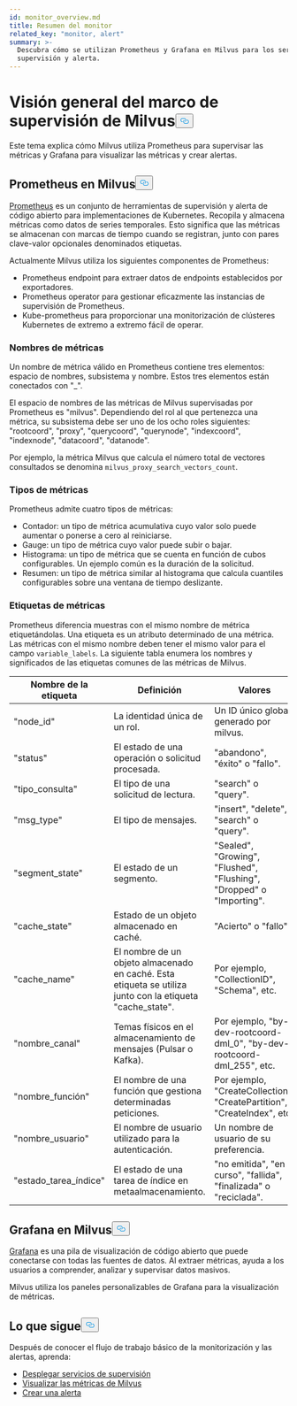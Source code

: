 ```yaml
---
id: monitor_overview.md
title: Resumen del monitor
related_key: "monitor, alert"
summary: >-
  Descubra cómo se utilizan Prometheus y Grafana en Milvus para los servicios de
  supervisión y alerta.
---
```


<h1 id="Milvus-monitoring-framework-overview" class="common-anchor-header">Visión general del marco de supervisión de Milvus<button data-href="#Milvus-monitoring-framework-overview" class="anchor-icon" translate="no">
      <svg translate="no"
        aria-hidden="true"
        focusable="false"
        height="20"
        version="1.1"
        viewBox="0 0 16 16"
        width="16"
      >
        <path
          fill="#0092E4"
          fill-rule="evenodd"
          d="M4 9h1v1H4c-1.5 0-3-1.69-3-3.5S2.55 3 4 3h4c1.45 0 3 1.69 3 3.5 0 1.41-.91 2.72-2 3.25V8.59c.58-.45 1-1.27 1-2.09C10 5.22 8.98 4 8 4H4c-.98 0-2 1.22-2 2.5S3 9 4 9zm9-3h-1v1h1c1 0 2 1.22 2 2.5S13.98 12 13 12H9c-.98 0-2-1.22-2-2.5 0-.83.42-1.64 1-2.09V6.25c-1.09.53-2 1.84-2 3.25C6 11.31 7.55 13 9 13h4c1.45 0 3-1.69 3-3.5S14.5 6 13 6z"
        ></path>
      </svg>
    </button></h1><p>Este tema explica cómo Milvus utiliza Prometheus para supervisar las métricas y Grafana para visualizar las métricas y crear alertas.</p>
<h2 id="Prometheus-in-Milvus" class="common-anchor-header">Prometheus en Milvus<button data-href="#Prometheus-in-Milvus" class="anchor-icon" translate="no">
      <svg translate="no"
        aria-hidden="true"
        focusable="false"
        height="20"
        version="1.1"
        viewBox="0 0 16 16"
        width="16"
      >
        <path
          fill="#0092E4"
          fill-rule="evenodd"
          d="M4 9h1v1H4c-1.5 0-3-1.69-3-3.5S2.55 3 4 3h4c1.45 0 3 1.69 3 3.5 0 1.41-.91 2.72-2 3.25V8.59c.58-.45 1-1.27 1-2.09C10 5.22 8.98 4 8 4H4c-.98 0-2 1.22-2 2.5S3 9 4 9zm9-3h-1v1h1c1 0 2 1.22 2 2.5S13.98 12 13 12H9c-.98 0-2-1.22-2-2.5 0-.83.42-1.64 1-2.09V6.25c-1.09.53-2 1.84-2 3.25C6 11.31 7.55 13 9 13h4c1.45 0 3-1.69 3-3.5S14.5 6 13 6z"
        ></path>
      </svg>
    </button></h2><p><a href="https://prometheus.io/docs/introduction/overview/">Prometheus</a> es un conjunto de herramientas de supervisión y alerta de código abierto para implementaciones de Kubernetes. Recopila y almacena métricas como datos de series temporales. Esto significa que las métricas se almacenan con marcas de tiempo cuando se registran, junto con pares clave-valor opcionales denominados etiquetas.</p>
<p>Actualmente Milvus utiliza los siguientes componentes de Prometheus:</p>
<ul>
<li>Prometheus endpoint para extraer datos de endpoints establecidos por exportadores.</li>
<li>Prometheus operator para gestionar eficazmente las instancias de supervisión de Prometheus.</li>
<li>Kube-prometheus para proporcionar una monitorización de clústeres Kubernetes de extremo a extremo fácil de operar.</li>
</ul>
<h3 id="Metric-names" class="common-anchor-header">Nombres de métricas</h3><p>Un nombre de métrica válido en Prometheus contiene tres elementos: espacio de nombres, subsistema y nombre. Estos tres elementos están conectados con &quot;_&quot;.</p>
<p>El espacio de nombres de las métricas de Milvus supervisadas por Prometheus es &quot;milvus&quot;. Dependiendo del rol al que pertenezca una métrica, su subsistema debe ser uno de los ocho roles siguientes: &quot;rootcoord&quot;, &quot;proxy&quot;, &quot;querycoord&quot;, &quot;querynode&quot;, &quot;indexcoord&quot;, &quot;indexnode&quot;, &quot;datacoord&quot;, &quot;datanode&quot;.</p>
<p>Por ejemplo, la métrica Milvus que calcula el número total de vectores consultados se denomina <code translate="no">milvus_proxy_search_vectors_count</code>.</p>
<h3 id="Metric-types" class="common-anchor-header">Tipos de métricas</h3><p>Prometheus admite cuatro tipos de métricas:</p>
<ul>
<li>Contador: un tipo de métrica acumulativa cuyo valor solo puede aumentar o ponerse a cero al reiniciarse.</li>
<li>Gauge: un tipo de métrica cuyo valor puede subir o bajar.</li>
<li>Histograma: un tipo de métrica que se cuenta en función de cubos configurables. Un ejemplo común es la duración de la solicitud.</li>
<li>Resumen: un tipo de métrica similar al histograma que calcula cuantiles configurables sobre una ventana de tiempo deslizante.</li>
</ul>
<h3 id="Metric-labels" class="common-anchor-header">Etiquetas de métricas</h3><p>Prometheus diferencia muestras con el mismo nombre de métrica etiquetándolas. Una etiqueta es un atributo determinado de una métrica. Las métricas con el mismo nombre deben tener el mismo valor para el campo <code translate="no">variable_labels</code>. La siguiente tabla enumera los nombres y significados de las etiquetas comunes de las métricas de Milvus.</p>
<table>
<thead>
<tr><th>Nombre de la etiqueta</th><th>Definición</th><th>Valores</th></tr>
</thead>
<tbody>
<tr><td>"node_id"</td><td>La identidad única de un rol.</td><td>Un ID único global generado por milvus.</td></tr>
<tr><td>"status"</td><td>El estado de una operación o solicitud procesada.</td><td>&quot;abandono&quot;, &quot;éxito&quot; o &quot;fallo&quot;.</td></tr>
<tr><td>"tipo_consulta"</td><td>El tipo de una solicitud de lectura.</td><td>&quot;search&quot; o &quot;query&quot;.</td></tr>
<tr><td>"msg_type"</td><td>El tipo de mensajes.</td><td>&quot;insert&quot;, &quot;delete&quot;, &quot;search&quot; o &quot;query&quot;.</td></tr>
<tr><td>"segment_state"</td><td>El estado de un segmento.</td><td>&quot;Sealed&quot;, &quot;Growing&quot;, &quot;Flushed&quot;, &quot;Flushing&quot;, &quot;Dropped&quot; o &quot;Importing&quot;.</td></tr>
<tr><td>"cache_state"</td><td>Estado de un objeto almacenado en caché.</td><td>&quot;Acierto&quot; o &quot;fallo&quot;.</td></tr>
<tr><td>"cache_name"</td><td>El nombre de un objeto almacenado en caché. Esta etiqueta se utiliza junto con la etiqueta &quot;cache_state&quot;.</td><td>Por ejemplo, &quot;CollectionID&quot;, &quot;Schema&quot;, etc.</td></tr>
<tr><td>&quot;nombre_canal&quot;</td><td>Temas físicos en el almacenamiento de mensajes (Pulsar o Kafka).</td><td>Por ejemplo, &quot;by-dev-rootcoord-dml_0&quot;, &quot;by-dev-rootcoord-dml_255&quot;, etc.</td></tr>
<tr><td>"nombre_función"</td><td>El nombre de una función que gestiona determinadas peticiones.</td><td>Por ejemplo, &quot;CreateCollection&quot;, &quot;CreatePartition&quot;, &quot;CreateIndex&quot;, etc.</td></tr>
<tr><td>"nombre_usuario"</td><td>El nombre de usuario utilizado para la autenticación.</td><td>Un nombre de usuario de su preferencia.</td></tr>
<tr><td>"estado_tarea_índice"</td><td>El estado de una tarea de índice en metaalmacenamiento.</td><td>&quot;no emitida&quot;, &quot;en curso&quot;, &quot;fallida&quot;, &quot;finalizada&quot; o &quot;reciclada&quot;.</td></tr>
</tbody>
</table>
<h2 id="Grafana-in-Milvus" class="common-anchor-header">Grafana en Milvus<button data-href="#Grafana-in-Milvus" class="anchor-icon" translate="no">
      <svg translate="no"
        aria-hidden="true"
        focusable="false"
        height="20"
        version="1.1"
        viewBox="0 0 16 16"
        width="16"
      >
        <path
          fill="#0092E4"
          fill-rule="evenodd"
          d="M4 9h1v1H4c-1.5 0-3-1.69-3-3.5S2.55 3 4 3h4c1.45 0 3 1.69 3 3.5 0 1.41-.91 2.72-2 3.25V8.59c.58-.45 1-1.27 1-2.09C10 5.22 8.98 4 8 4H4c-.98 0-2 1.22-2 2.5S3 9 4 9zm9-3h-1v1h1c1 0 2 1.22 2 2.5S13.98 12 13 12H9c-.98 0-2-1.22-2-2.5 0-.83.42-1.64 1-2.09V6.25c-1.09.53-2 1.84-2 3.25C6 11.31 7.55 13 9 13h4c1.45 0 3-1.69 3-3.5S14.5 6 13 6z"
        ></path>
      </svg>
    </button></h2><p><a href="https://grafana.com/docs/grafana/latest/introduction/">Grafana</a> es una pila de visualización de código abierto que puede conectarse con todas las fuentes de datos. Al extraer métricas, ayuda a los usuarios a comprender, analizar y supervisar datos masivos.</p>
<p>Milvus utiliza los paneles personalizables de Grafana para la visualización de métricas.</p>
<h2 id="Whats-next" class="common-anchor-header">Lo que sigue<button data-href="#Whats-next" class="anchor-icon" translate="no">
      <svg translate="no"
        aria-hidden="true"
        focusable="false"
        height="20"
        version="1.1"
        viewBox="0 0 16 16"
        width="16"
      >
        <path
          fill="#0092E4"
          fill-rule="evenodd"
          d="M4 9h1v1H4c-1.5 0-3-1.69-3-3.5S2.55 3 4 3h4c1.45 0 3 1.69 3 3.5 0 1.41-.91 2.72-2 3.25V8.59c.58-.45 1-1.27 1-2.09C10 5.22 8.98 4 8 4H4c-.98 0-2 1.22-2 2.5S3 9 4 9zm9-3h-1v1h1c1 0 2 1.22 2 2.5S13.98 12 13 12H9c-.98 0-2-1.22-2-2.5 0-.83.42-1.64 1-2.09V6.25c-1.09.53-2 1.84-2 3.25C6 11.31 7.55 13 9 13h4c1.45 0 3-1.69 3-3.5S14.5 6 13 6z"
        ></path>
      </svg>
    </button></h2><p>Después de conocer el flujo de trabajo básico de la monitorización y las alertas, aprenda:</p>
<ul>
<li><a href="/docs/es/v2.5.x/monitor.md">Desplegar servicios de supervisión</a></li>
<li><a href="/docs/es/v2.5.x/visualize.md">Visualizar las métricas de Milvus</a></li>
<li><a href="/docs/es/v2.5.x/alert.md">Crear una alerta</a></li>
</ul>
